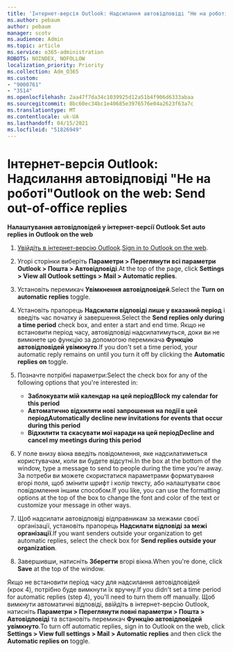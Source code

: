 ```yaml
---
title: 'Інтернет-версія Outlook: Надсилання автовідповіді "Не на роботі"'
ms.author: pebaum
author: pebaum
manager: scotv
ms.audience: Admin
ms.topic: article
ms.service: o365-administration
ROBOTS: NOINDEX, NOFOLLOW
localization_priority: Priority
ms.collection: Adm_O365
ms.custom:
- "9000761"
- "3514"
ms.openlocfilehash: 2aa47f7da34c1039925d12a51b4f906d6333abaa
ms.sourcegitcommit: 8bc60ec34bc1e40685e3976576e04a2623f63a7c
ms.translationtype: MT
ms.contentlocale: uk-UA
ms.lasthandoff: 04/15/2021
ms.locfileid: "51826949"
---
```

# <a name="outlook-on-the-web-send-out-of-office-replies"></a><span data-ttu-id="73b6f-102">Інтернет-версія Outlook: Надсилання автовідповіді "Не на роботі"</span><span class="sxs-lookup"><span data-stu-id="73b6f-102">Outlook on the web: Send out-of-office replies</span></span>

<span data-ttu-id="73b6f-103">**Налаштування автовідповідей у інтернет-версії Outlook**.</span><span class="sxs-lookup"><span data-stu-id="73b6f-103">**Set auto replies in Outlook on the web**</span></span>

1. <span data-ttu-id="73b6f-104">[Увійдіть в інтернет-версію Outlook](https://support.office.com/article/how-to-sign-in-to-outlook-on-the-web-763fab4d-0138-4814-b450-37fc286bcb79).</span><span class="sxs-lookup"><span data-stu-id="73b6f-104">[Sign in to Outlook on the web](https://support.office.com/article/how-to-sign-in-to-outlook-on-the-web-763fab4d-0138-4814-b450-37fc286bcb79).</span></span>

2. <span data-ttu-id="73b6f-105">Угорі сторінки виберіть **Параметри > Переглянути всі параметри Outlook > Пошта > Автовідповіді**.</span><span class="sxs-lookup"><span data-stu-id="73b6f-105">At the top of the page, click **Settings > View all Outlook settings > Mail > Automatic replies**.</span></span>

3. <span data-ttu-id="73b6f-106">Установіть перемикач **Увімкнення автовідповідей**.</span><span class="sxs-lookup"><span data-stu-id="73b6f-106">Select the **Turn on automatic replies** toggle.</span></span>

4. <span data-ttu-id="73b6f-107">Установіть прапорець **Надсилати відповіді лише у вказаний період** і введіть час початку й завершення.</span><span class="sxs-lookup"><span data-stu-id="73b6f-107">Select the **Send replies only during a time period** check box, and enter a start and end time.</span></span> <span data-ttu-id="73b6f-108">Якщо не встановити період часу, автовідповіді надсилатимуться, доки ви не вимкнете цю функцію за допомогою перемикача **Функцію автовідповідей увімкнуто**.</span><span class="sxs-lookup"><span data-stu-id="73b6f-108">If you don't set a time period, your automatic reply remains on until you turn it off by clicking the **Automatic replies on** toggle.</span></span>

5. <span data-ttu-id="73b6f-109">Позначте потрібні параметри:</span><span class="sxs-lookup"><span data-stu-id="73b6f-109">Select the check box for any of the following options that you're interested in:</span></span>
    - <span data-ttu-id="73b6f-110">**Заблокувати мій календар на цей період**</span><span class="sxs-lookup"><span data-stu-id="73b6f-110">**Block my calendar for this period**</span></span>
    - <span data-ttu-id="73b6f-111">**Автоматично відхиляти нові запрошення на події в цей період**</span><span class="sxs-lookup"><span data-stu-id="73b6f-111">**Automatically decline new invitations for events that occur during this period**</span></span>
    - <span data-ttu-id="73b6f-112">**Відхилити та скасувати мої наради на цей період**</span><span class="sxs-lookup"><span data-stu-id="73b6f-112">**Decline and cancel my meetings during this period**</span></span>

6. <span data-ttu-id="73b6f-113">У поле внизу вікна введіть повідомлення, яке надсилатиметься користувачам, коли ви будете відсутні.</span><span class="sxs-lookup"><span data-stu-id="73b6f-113">In the box at the bottom of the window, type a message to send to people during the time you're away.</span></span> <span data-ttu-id="73b6f-114">За потреби ви можете скористатися параметрами форматування вгорі поля, щоб змінити шрифт і колір тексту, або налаштувати своє повідомлення іншим способом.</span><span class="sxs-lookup"><span data-stu-id="73b6f-114">If you like, you can use the formatting options at the top of the box to change the font and color of the text or customize your message in other ways.</span></span>

7. <span data-ttu-id="73b6f-115">Щоб надсилати автовідповіді відправникам за межами своєї організації, установіть прапорець **Надсилати відповіді за межі організації**.</span><span class="sxs-lookup"><span data-stu-id="73b6f-115">If you want senders outside your organization to get automatic replies, select the check box for **Send replies outside your organization**.</span></span>

8. <span data-ttu-id="73b6f-116">Завершивши, натисніть **Зберегти** вгорі вікна.</span><span class="sxs-lookup"><span data-stu-id="73b6f-116">When you're done, click **Save** at the top of the window.</span></span>

<span data-ttu-id="73b6f-117">Якщо не встановити період часу для надсилання автовідповідей (крок 4), потрібно буде вимкнути їх вручну.</span><span class="sxs-lookup"><span data-stu-id="73b6f-117">If you didn't set a time period for automatic replies (step 4), you'll need to turn them off manually.</span></span> <span data-ttu-id="73b6f-118">Щоб вимкнути автоматичні відповіді, ввійдіть в інтернет-версію Outlook, натисніть **Параметри > Переглянути повні параметри > Пошта > Автовідповіді** та встановіть перемикач **Функцію автовідповідей увімкнуто**.</span><span class="sxs-lookup"><span data-stu-id="73b6f-118">To turn off automatic replies, sign in to Outlook on the web, click **Settings > View full settings > Mail > Automatic replies** and then click the **Automatic replies on** toggle.</span></span>
